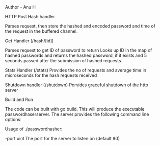 
Author - Anu H




HTTP Post Hash handler

Parses request, then store the hashed and encoded password and time of the request in the buffered channel.


Get Handler (/hash/[id])

Parses request to get ID of password to return
Looks up ID in the map of hashed passwords and returns the hashed password, if it exists and 5 seconds passed after the submission of hashed requests.


Stats Handler (/stats)
Provides the no of requests and average time in microseconds for the hash requests received

Shutdown handler (/shutdown)
Porvides graceful shutdown of the http server

Build and Run

The code can be built with go build. This will produce the executable passwordhaserserver. The server provides the following command line options:

Usage of ./passwordhasher:
  
  -port uint
        The port for the server to listen on (default 80)
  

 
